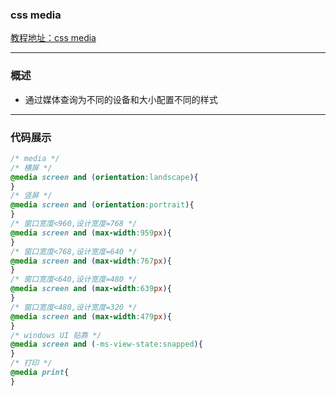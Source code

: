 ### css media
[教程地址：css media](http://nec.netease.com/framework/css-media.html)

---
### 概述
- 通过媒体查询为不同的设备和大小配置不同的样式

---
### 代码展示
```css
/* media */
/* 横屏 */
@media screen and (orientation:landscape){
}
/* 竖屏 */
@media screen and (orientation:portrait){
}
/* 窗口宽度<960,设计宽度=768 */
@media screen and (max-width:959px){
}
/* 窗口宽度<768,设计宽度=640 */
@media screen and (max-width:767px){
}
/* 窗口宽度<640,设计宽度=480 */
@media screen and (max-width:639px){
}
/* 窗口宽度<480,设计宽度=320 */
@media screen and (max-width:479px){
}
/* windows UI 贴靠 */
@media screen and (-ms-view-state:snapped){
}
/* 打印 */
@media print{
}
```
